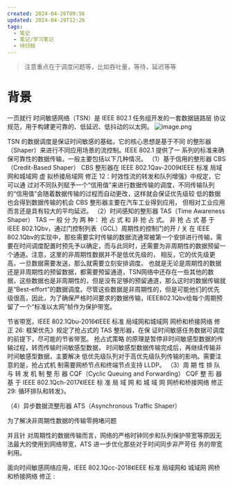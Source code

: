 ```yaml
---
created: 2024-04-26T09:56
updated: 2024-04-29T12:26
tags:
  - 笔记
  - 笔记/学习笔记
  - 待归档
---
```


> 注意重点在于调度问题等，比如吞吐量，等待，延迟等等

# 背景
一页就行
时间敏感网络（TSN）是 IEEE 802.1 任务组开发的一套数据链路层 协议规范，用于构建更可靠的、低延迟、低抖动的以太网。
![image.png](https://gcore.jsdelivr.net/gh/wsm6636/pic/202404261554921.png)

TSN 的数据调度是保证时间敏感的基础，它的核心思想是基于不同 的整形器（Shaper）来进行不同应用场景的流控制。IEEE 802.1 提供了一 系列的标准来确保可靠性的数据传输，一般主要包括以下几种情况。
（1）基于信用的整形器 CBS（Credit-Based Shaper）
CBS 整形器在 IEEE 802.1Qav-2009《IEEE 标准 局域网和城域网 虚 拟桥接局域网 修正 12：时效性流的转发和队列增强》中规定，它可以通 过对不同队列赋予一个“信用值”来进行数据传输的调度，不同传输队列 的“信用值”会随着数据传输的过程而自动更改，这样就会保证优先级较 低的数据也会得到数据传输的机会
CBS 整形器主要在汽车工业得到应用， 但相对工业应用而言还是具有较大的平均延迟。
（2）时间感知的整形器 TAS（Time Awareness Shaper）
TAS 一 般 分 为 两 种： 抢 占 式 和 非 抢 占 式。 非 抢 占 式 基 于 IEEE 802.1Qbv，通过门控制列表（GCL）周期性的控制门的开 / 关
在 IEEE 802.1Qbv的实现中，那些需要实时传输的数据流通常被第一个安排进行传输，需要在时间调度配置时预先予以确定，而与此同时，还需要为非周期性的数据预留一个通道。注意，这里的非周期性数据并不是低优先级的， 相反，它的优先级更高，一旦数据需要发送，那么就需要立刻安排调度。
也就是无论是周期性的数据还是非周期性的预留数据，都需要预留通道，TSN网络中还存在一些其他的数据，这些数据也是非周期性的，但是没有足够的预留通道，那么这时的数据传输就是“Best-eﬀort”的数据调度。尽管这些数据是非周期性的，但是可能他们的优先级很高，因此，为了确保严格时间要求的数据传输，IEEE802.1Qbv给每个周期预留了一个“标准以太网”帧作为保护带宽。


节省带宽，IEEE 802.1Qbu-2016《IEEE 标准 局域网和城域网 网桥和桥接网络 修正 26: 框架优先》规定了抢占式的 TAS 整形器，在保 证时间敏感任务数据可调度的前提下，尽可能的节省带宽。
抢占式策略 的原理是暂停非时间敏感型数据的传输过程，转而传输时间敏感型数据， 时间敏感型数据传输完成后，再继续传输非时间敏感型数据，主要解决 低优先级队列对于高优先级队列传输的影响。需要注意的是，抢占式机 制需要网桥节点和终端节点支持 LLDP。
（3）周 期 性 排 队 与 转 发 机 制 整 形 器 CQF（Cyclic Queuing and Forwarding）
CQF 整 形 器 基 于 IEEE 802.1Qch-2017《IEEE 标 准 局 域 网 和 城 域 网 网桥和桥接网络 修正 29: 循环排队和转发》。


（4）异步数据流整形器 ATS（Asynchronous Traffic Shaper）


为了解决非周期性数据的传输零拥堵问题


并且针 对周期性的数据传输而言，网络的严格时钟同步和队列保护带宽等原因无 法最大的使用到网络带宽，ATS 进一步优化那些对于时间同步非严苛任 务的带宽利用。


面向时间敏感网络应用，IEEE 802.1Qcc-2018《IEEE 标准 局域网和 城域网 网桥和桥接网络 修正 :

